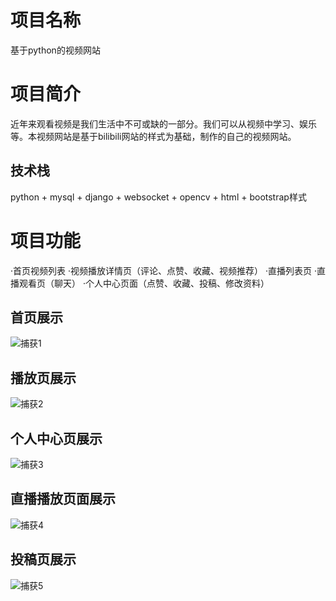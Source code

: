 项目名称
=
基于python的视频网站

项目简介
=
近年来观看视频是我们生活中不可或缺的一部分。我们可以从视频中学习、娱乐等。本视频网站是基于bilibili网站的样式为基础，制作的自己的视频网站。

技术栈
-
python + mysql + django + websocket + opencv + html + bootstrap样式

项目功能
=
·首页视频列表
·视频播放详情页（评论、点赞、收藏、视频推荐）
·直播列表页
·直播观看页（聊天）
·个人中心页面（点赞、收藏、投稿、修改资料）

首页展示
-
![捕获1](https://user-images.githubusercontent.com/82437918/189837233-24e0bea1-951a-46ba-81a2-bac375003f68.PNG)

播放页展示
-
![捕获2](https://user-images.githubusercontent.com/82437918/189837439-162e1931-f30c-4423-acfa-6b3a90715f60.PNG)

个人中心页展示
-
![捕获3](https://user-images.githubusercontent.com/82437918/189837501-9d4cd87c-7426-49e6-a130-b12947392f5e.PNG)

直播播放页面展示
-
![捕获4](https://user-images.githubusercontent.com/82437918/189837595-63170002-24a7-4639-9fce-bf8f1609e2a4.PNG)

投稿页展示
-
![捕获5](https://user-images.githubusercontent.com/82437918/189837675-c0ae7828-76bd-44bb-a364-e32713d04816.PNG)

